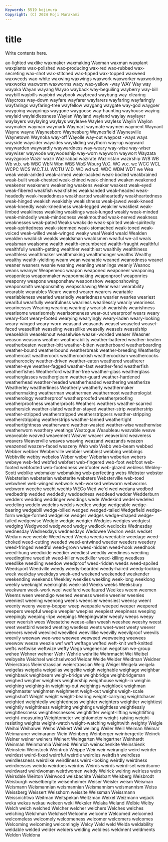 ```yaml
---
Keywords: 5519 kojimura
Copyright: (C) 2024 Koji Murakami
---
```


# title

Write contents here.



ax-lighted
waxlike waxmaker waxmaking Waxman waxman waxplant waxplants wax-polished wax-producing wax-red
wax-rubbed wax-secreting wax-shot wax-stitched wax-tipped wax-topped waxweed waxweeds wax-white waxwing
waxwings waxwork waxworker waxworking waxworks waxworm waxworms waxy wax-yellow -way
WAY Way way wayaka Wayan wayang Wayao wayback way-beguiling wayberry
way-bill waybill waybills waybird waybook waybread waybung way-clearing Waycross way-down
wayfare wayfarer wayfarers wayfaring wayfaringly wayfarings wayfaring-tree wayfellow waygang waygate
way-god waygoer waygoing waygoings waygone waygoose way-haunting wayhouse waying waylaid
waylaidlessness Waylan Wayland wayland waylay waylayer waylayers waylaying waylays wayleave
Waylen wayless Waylin Waylon waymaker wayman waymark Waymart waymate waymen
wayment Waynant Wayne wayne Waynesboro Waynesburg Waynesfield Waynesville Waynetown Waynoka
way-off Wayolle way-out waypost -ways ways wayside waysider waysides waysliding
waythorn way-up wayward waywarden waywardly waywardness way-weary way-wise way-wiser waywiser
waywode waywodeship way-worn wayworn waywort Wayzata wayzgoose Wazir wazir Wazirabad
wazirate Waziristan wazirship W/B WB Wb w.b. wb WBC WbN
Wbn WBS WbS Wburg W.C. WC w.c. wc WCC WCL
WCPC WCS W.C.T.U. WCTU W.D. WD wd wd. WDC WDM
WDT we Wea weak weak-ankled weak-armed weak-backed weak-bodied weakbrained weak-built
weak-chested weak-chined weak-chinned weaken weakened weakener weakeners weakening weakens weaker
weakest weak-eyed weak-fibered weakfish weakfishes weakhanded weak-headed weak-headedly weak-headedness weakhearted
weakheartedly weakheartedness weak-hinged weakish weakishly weakishness weak-jawed weak-kneed weak-kneedly weak-kneedness
weak-legged weaklier weakliest weak-limbed weakliness weakling weaklings weak-lunged weakly weak-minded
weak-mindedly weak-mindedness weakmouthed weak-nerved weakness weaknesses weak-pated Weaks weakside weak-spirited
weak-spiritedly weak-spiritedness weak-stemmed weak-stomached weak-toned weak-voiced weak-willed weak-winged weaky weal
Weald weald Wealden wealden wealdish wealds wealdsman wealdsmen wealful we-all
weals wealsman wealsome wealth wealth-encumbered wealth-fraught wealthful wealthfully wealth-getting wealthier
wealthiest wealthily wealthiness wealthless wealthmaker wealthmaking wealthmonger wealths Wealthy wealthy
wealth-yielding weam wean weanable weaned weanedness weanel weaner weaners weanie
weaning weanling weanlings weanly Weanoc weans weanyer Weapemeoc weapon weaponed
weaponeer weaponing weaponless weaponmaker weaponmaking weaponproof weaponries weaponry weapons weaponshaw
weaponshow weaponshowing weaponsmith weaponsmithy weapschawing Wear wear wearability wearable wearables
Weare weared wearer wearers weariable weariableness wearied weariedly weariedness wearier
wearies weariest weariful wearifully wearifulness weariless wearilessly wearily weariness wearinesses
Wearing wearing wearingly wearish wearishly wearishness wearisome wearisomely wearisomeness wear-out
wearproof wears weary weary-foot weary-footed wearying wearyingly weary-laden weary-looking weary-winged
weary-worn weasand weasands weasel weaseled weasel-faced weaselfish weaseling weasellike weaselly
weasels weaselship weaselskin weaselsnout weaselwise weasel-worded weaser Weasner weason weasons
weather weatherability weather-battered weather-beaten weatherbeaten weather-bitt weather-bitten weatherboard weatherboarding weather-bound
weatherbound weatherbreak weather-breeding Weatherby weathercast weathercock weathercockish weathercockism weathercocks weathercocky
weather-driven weather-eaten weathered weatherer weather-eye weather-fagged weather-fast weather-fend weatherfish weatherfishes
Weatherford weather-free weather-glass weatherglass weatherglasses weathergleam weather-guard weather-hardened weatherhead weather-headed
weatherheaded weathering weatherize Weatherley weatherliness Weatherly weatherly weathermaker weathermaking weatherman
weathermen weathermost weatherologist weatherology weatherproof weatherproofed weatherproofing weatherproofness weatherproofs Weathers
weathers weather-scarred weathersick weather-slated weather-stayed weather-strip weatherstrip weather-stripped weatherstripped weatherstrippers
weather-stripping weatherstripping weatherstrips weather-tanned weathertight weathertightness weatherward weather-wasted weather-wise weatherwise
weatherworn weathery weatings Weatogue Weaubleau weavable weave weaveable weaved weavement
Weaver weaver weaverbird weaveress weavers Weaverville weaves weaving weazand weazands
weazen weazened weazen-faced weazeny Web web Webb web-beam webbed Webber
webber Webberville webbier webbiest webbing webbings Webbville webby webelos Weber
weber Weberian weberian webers webeye web-fed webfed webfeet web-fingered web-foot
webfoot web-footed webfooted web-footedness webfooter web-glazed webless Webley-Scott weblike webmaker
webmaking web-perfecting webs Webster webster Websterian websterian websterite websters Websterville
web-toed webwheel web-winged webwork web-worked webworm webworms webworn wecche wecht
wechts WECo Wed we'd wed wedana wedbed wedbedrip wedded weddedly
weddedness weddeed wedder Wedderburn wedders wedding weddinger weddings wede Wedekind
wedel wedeled wedeling wedeln wedelns wedels wedfee wedge wedgeable wedge-bearing
wedgebill wedge-billed wedged wedged-tailed Wedgefield wedge-form wedge-formed wedgelike wedger wedges
wedge-shaped wedge-tailed wedgewise Wedgie wedgie wedgier Wedgies wedgies wedgiest wedging
Wedgwood wedgwood wedgy wedlock wedlocks Wednesday wednesday Wednesdays wednesdays Wedowee
Wedron weds wedset Wedurn wee weeble Weed weed Weeda weeda
weedable weedage weed-choked weed-cutting weeded weed-entwined weeder weeders weedery weed-fringed
weedful weed-grown weed-hidden weed-hook weedhook weed-hung weedicide weedier weediest weedily
weediness weeding weedingtime weedish weed-killer weedkiller weed-killing weedless weedlike weedling
weedow weedproof weed-ridden weeds weed-spoiled Weedsport Weedville weedy weedy-bearded weedy-haired
weedy-looking week weekday weekdays week-end weekend weekended weekender weekending weekends
Weekley weeklies weekling week-long weeklong weekly weeknight weeknights week-old Weeks
weeks Weeksbury weekwam week-work weel weelfard weelfaured Weelkes weem weemen
Weems ween weendigo weened weeness weenie weenier weenies weeniest weening
weenong weens weensier weensiest weensy weent weenty weeny weeny-bopper weep
weepable weeped weeper weepered weepers weepful weepie weepier weepies weepiest
weepiness weeping weepingly weeping-ripe weepings Weepingwater weeply weeps weepy weer
weerish wees Weesatche weese-allan weesh weeshee weeshy weest weet weetbird
weeted weeting weetless weets weet-weet weety weever weevers weevil weeviled
weevilled weevillike weevilly weevilproof weevils weevily weewaw wee-wee weewee weeweed
weeweeing weewees weewow weeze weezle wef weft weftage wefted weft-knit
weft-knitted wefts weftwise weftwize wefty Wega wegenerian wegotism we-group wehee
Wehner wehner Wehr Wehrle wehrlite Wehrmacht Wei Weibel weibyeite Weichsel
weichselwood Weidar Weide Weider Weidman Weidner Weierstrass Weierstrassian weierstrassian Weig
Weigel Weigela weigela weigelas weigelia weigelias weigelite weigh weighable weighage
weighbar weighbauk weighbeam weigh-bridge weighbridge weighbridgeman weighed weigher weighers weighership
weighhouse weigh-in weighin weighing weighing-in weighing-out weighings weighlock weighman weighmaster
weighmen weighment weigh-out weighs weigh-scale weighshaft Weight weight weight-bearing weight-carrying
weightchaser weighted weightedly weightedness weighter weighters weightier weightiest weightily weightiness
weighting weightings weightless weightlessly weightlessness weightlessnesses weightlifter weight-lifting weightlifting weight-measuring
Weightometer weightometer weight-raising weight-resisting weights weight-watch weight-watching weightwith weighty Weigle
Weihai Weihaiwei Weihs Weikert Weil weilang Weiler Weill Weiman Weimar
Weimaraner weimaraner Wein Weinberg Weinberger weinbergerite Weinek Weiner weiner weiners
Weinert Weingarten Weingartner Weinhardt Weinman Weinmannia Weinreb Weinrich weinschenkite Weinshienk
Weinstein Weinstock Weintrob Weippe Weir weir weirangle weird weirder weirdest
weird-fixed weirdful weirdie weirdies weirdish weirdless weirdlessness weirdlike weirdliness weird-looking
weirdly weirdness weirdnesses weirdo weirdoes weirdos Weirds weirds weird-set weirdsome
weirdward weirdwoman weirdwomen weirdy Weirick weiring weirless weirs Weirsdale Weirton
Weirwood weisbachite Weisbart Weisberg Weisbrodt Weisburgh weiselbergite weisenheimer Weiser Weisler
weism Weisman Weismann Weismannian weismannian Weismannism weismannism Weiss Weissberg Weissert
Weisshorn weissite Weissman Weissmann Weissnichtwo Weitman Weitspekan Weitzman Weixel Weizmann
wejack weka wekas wekau wekeen weki Weksler Welaka Weland Welbie
Welby Welch welch welched Welcher welcher welchers Welches welches welching
Welchman Welchsel Welcome welcome Welcomed welcomed welcomeless welcomely welcomeness welcomer
welcomers welcomes Welcoming welcoming welcomingly Welcy Weld weld Welda weldability
weldable welded welder welders welding weldless weldment weldments Weldon Weldona
